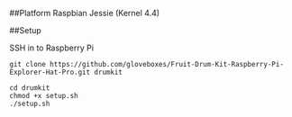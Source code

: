 ##Platform
Raspbian Jessie (Kernel 4.4)

##Setup 

SSH in to Raspberry Pi

    git clone https://github.com/gloveboxes/Fruit-Drum-Kit-Raspberry-Pi-Explorer-Hat-Pro.git drumkit

    cd drumkit
    chmod +x setup.sh
    ./setup.sh